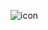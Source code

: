 ![icon](https://user-images.githubusercontent.com/127073979/224321093-7b768e5c-ceff-4448-a8fd-b04cfd8a7b44.svg)
